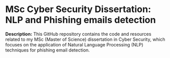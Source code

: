 # MSc Cyber Security Dissertation: NLP and Phishing emails detection

**Description:**
This GitHub repository contains the code and resources related to my MSc (Master of Science) dissertation in Cyber Security, which focuses on the application of Natural Language Processing (NLP) techniques for phishing email detection.
